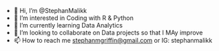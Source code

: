 - 👋 Hi, I’m @StephanMalikk
- 👀 I’m interested in Coding with R & Python
- 🌱 I’m currently learning Data Analytics
- 💞️ I’m looking to collaborate on Data projects so that I MAy improve
- 📫 How to reach me stephanmgriffin@gmail.com or IG: stephanmalikk

<!---
StephanMalikk/StephanMalikk is a ✨ special ✨ repository because its `README.md` (this file) appears on your GitHub profile.
You can click the Preview link to take a look at your changes.
--->
